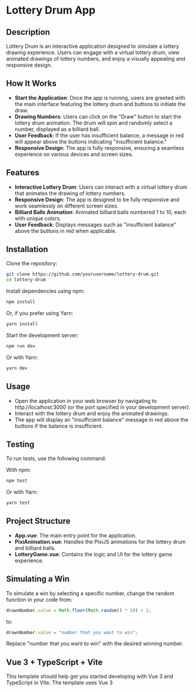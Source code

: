 
# Lottery Drum App

## Description
Lottery Drum is an interactive application designed to simulate a lottery drawing experience. Users can engage with a virtual lottery drum, view animated drawings of lottery numbers, and enjoy a visually appealing and responsive design.

## How It Works
- **Start the Application**: Once the app is running, users are greeted with the main interface featuring the lottery drum and buttons to initiate the draw.
- **Drawing Numbers**: Users can click on the "Draw" button to start the lottery drum animation. The drum will spin and randomly select a number, displayed as a billiard ball.
- **User Feedback**: If the user has insufficient balance, a message in red will appear above the buttons indicating "insufficient balance."
- **Responsive Design**: The app is fully responsive, ensuring a seamless experience on various devices and screen sizes.

## Features
- **Interactive Lottery Drum**: Users can interact with a virtual lottery drum that animates the drawing of lottery numbers.
- **Responsive Design**: The app is designed to be fully responsive and work seamlessly on different screen sizes.
- **Billiard Balls Animation**: Animated billiard balls numbered 1 to 10, each with unique colors.
- **User Feedback**: Displays messages such as "insufficient balance" above the buttons in red when applicable.

## Installation
Clone the repository:
```sh
git clone https://github.com/yourusername/lottery-drum.git
cd lottery-drum
```

Install dependencies using npm:
```sh
npm install
```

Or, if you prefer using Yarn:
```sh
yarn install
```

Start the development server:
```sh
npm run dev
```

Or with Yarn:
```sh
yarn dev
```

## Usage
- Open the application in your web browser by navigating to http://localhost:3000 (or the port specified in your development server).
- Interact with the lottery drum and enjoy the animated drawings.
- The app will display an "insufficient balance" message in red above the buttons if the balance is insufficient.

## Testing
To run tests, use the following command:

With npm:
```sh
npm test
```

Or with Yarn:
```sh
yarn test
```

## Project Structure
- **App.vue**: The main entry point for the application.
- **PixiAnimation.vue**: Handles the PixiJS animations for the lottery drum and billiard balls.
- **LotteryGame.vue**: Contains the logic and UI for the lottery game experience.

## Simulating a Win
To simulate a win by selecting a specific number, change the random function in your code from:
```javascript
drawnNumber.value = Math.floor(Math.random() * 10) + 1;
```
to:
```javascript
drawnNumber.value = "number that you want to win";
```
Replace "number that you want to win" with the desired winning number.

## Vue 3 + TypeScript + Vite
This template should help get you started developing with Vue 3 and TypeScript in Vite. The template uses Vue 3 <script setup> SFCs. Check out the script setup docs to learn more.

## Recommended Setup
- **VS Code**: It is recommended to use VS Code with the Vue - Official extension (previously Volar) and disable Vetur.
- **Type Checking**: Use vue-tsc for performing type checking from the command line or for generating .d.ts files for SFCs.

## Requirements
- Node.js (version 14.x, 16.x, or 18.x)
- npm or Yarn

## Development
To contribute to the development of the Lottery Drum app, follow these steps:

1. Fork the repository.
2. Create a new branch:
```sh
git checkout -b feature/your-feature-name
```
3. Make your changes and commit them:
```sh
git commit -m 'Add some feature'
```
4. Push to the branch:
```sh
git push origin feature/your-feature-name
```
5. Open a pull request.

## License
This project is licensed under the MIT License. See the LICENSE file for details.

## Contact
For any inquiries or feedback, please contact [your email].

